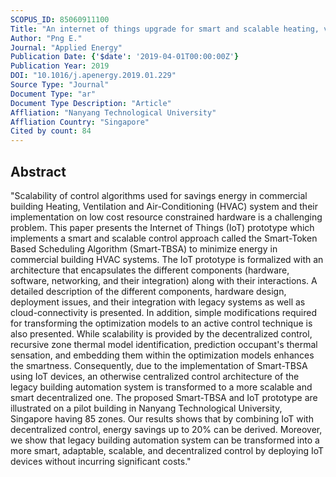 ```yaml
---
SCOPUS_ID: 85060911100
Title: "An internet of things upgrade for smart and scalable heating, ventilation and air-conditioning control in commercial buildings"
Author: "Png E."
Journal: "Applied Energy"
Publication Date: {'$date': '2019-04-01T00:00:00Z'}
Publication Year: 2019
DOI: "10.1016/j.apenergy.2019.01.229"
Source Type: "Journal"
Document Type: "ar"
Document Type Description: "Article"
Affliation: "Nanyang Technological University"
Affliation Country: "Singapore"
Cited by count: 84
---
```


## Abstract
"Scalability of control algorithms used for savings energy in commercial building Heating, Ventilation and Air-Conditioning (HVAC) system and their implementation on low cost resource constrained hardware is a challenging problem. This paper presents the Internet of Things (IoT) prototype which implements a smart and scalable control approach called the Smart-Token Based Scheduling Algorithm (Smart-TBSA) to minimize energy in commercial building HVAC systems. The IoT prototype is formalized with an architecture that encapsulates the different components (hardware, software, networking, and their integration) along with their interactions. A detailed description of the different components, hardware design, deployment issues, and their integration with legacy systems as well as cloud-connectivity is presented. In addition, simple modifications required for transforming the optimization models to an active control technique is also presented. While scalability is provided by the decentralized control, recursive zone thermal model identification, prediction occupant's thermal sensation, and embedding them within the optimization models enhances the smartness. Consequently, due to the implementation of Smart-TBSA using IoT devices, an otherwise centralized control architecture of the legacy building automation system is transformed to a more scalable and smart decentralized one. The proposed Smart-TBSA and IoT prototype are illustrated on a pilot building in Nanyang Technological University, Singapore having 85 zones. Our results shows that by combining IoT with decentralized control, energy savings up to 20% can be derived. Moreover, we show that legacy building automation system can be transformed into a more smart, adaptable, scalable, and decentralized control by deploying IoT devices without incurring significant costs."
